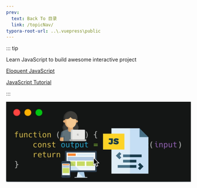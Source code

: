 ```yaml
---
prev:
  text: Back To 目录
  link: /topicNav/
typora-root-url: ..\.vuepress\public
---
```


::: tip 

Learn JavaScript to build awesome interactive project

[Eloquent JavaScript](https://eloquentjavascript.net/)

[JavaScript Tutorial](https://www.javascripttutorial.net/)



:::



![202112012109001](../.vuepress/public/images/javascript/202112012109001.jpg)
